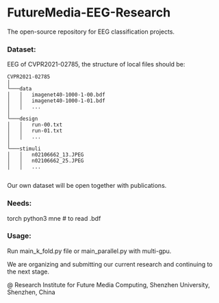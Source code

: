 # FutureMedia-EEG-Research

The open-source repository for EEG classification projects.


### Dataset:

EEG of CVPR2021-02785, the structure of local files should be:
```
CVPR2021-02785   
│
└───data
│   │   imagenet40-1000-1-00.bdf
│   │   imagenet40-1000-1-01.bdf
│   │   ...
│         
└───design
│   │   run-00.txt
│   │   run-01.txt
│   │   ...
│    
└───stimuli
│   │   n02106662_13.JPEG
│   │   n02106662_25.JPEG
│   │   ...
   
```

Our own dataset will be open together with publications.


### Needs:
torch
python3
mne   # to read .bdf

### Usage:
Run main_k_fold.py file or main_parallel.py with multi-gpu.



We are organizing and submitting our current research and continuing to the next stage.


@ Research Institute for Future Media Computing, 
Shenzhen University, 
Shenzhen, China
